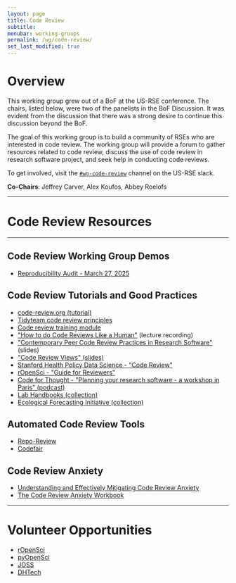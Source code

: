 ```yaml
---
layout: page
title: Code Review
subtitle:
menubar: working-groups
permalink: /wg/code-review/
set_last_modified: true
---
```


# Overview

This working group grew out of a BoF at the US-RSE conference. The chairs,
listed below, were two of the panelists in the BoF Discussion. It was evident
from the discussion that there was a strong desire to continue this discussion
beyond the BoF. 

The goal of this working group is to build a community of RSEs who are
interested in code review. The working group will provide a forum to gather
resources related to code review, discuss the use of code review in research
software project, and seek help in conducting code reviews. 

To get involved, visit the
[`#wg-code-review`](https://usrse.slack.com/messages/wg-code-review) channel
on the US-RSE slack.

**Co-Chairs**: Jeffrey Carver, Alex Koufos, Abbey Roelofs

<hr class="my-5">

# Code Review Resources

<hr class="w-50">

## Code Review Working Group Demos
- [Reproducibility Audit - March 27, 2025](https://www.youtube.com/watch?v=Q2ZsLbBkWrk) 

## Code Review Tutorials and Good Practices

- [code-review.org (tutorial)](https://code-review.org/)
- [Tidyteam code review principles](https://code-review.tidyverse.org/)
- [Code review training module](https://intersect-training.org/Code-Review/)
- ["How to do Code Reviews Like a Human"](https://www.youtube.com/watch?v=0t4_MfHgb_A) (lecture recording)
- ["Contemporary Peer Code Review Practices in Research Software"](https://carver.cs.ua.edu/Slides/2019/CodeReviewTutorial/TutorialSlides.pdf) (slides)
- ["Code Review Views" (slides)](https://drive.google.com/file/d/1qszIciQ2RWVYK1fzxk1XI7QkOJcHsWuB/view)
- [Stanford Health Policy Data Science - "Code Review"](https://stanfordhpds.github.io/lab_manual/chapters/08-code-review.html)
- [rOpenSci - "Guide for Reviewers"](https://devguide.ropensci.org/softwarereview_reviewer.html)
- [Code for Thought - "Planning your research software - a workshop in Paris" (podcast)](https://play.pocketcasts.com/podcasts/7eedc800-37ef-0139-3323-0acc26574db2/d2238833-2777-4693-a958-dbddabac0c7e?t=1973)
- [Lab Handbooks (collection)](https://github.com/cct-datascience/open-lab-handbooks?tab=readme-ov-file)
- [Ecological Forecasting Initiative (collection)](https://ecoforecast.org/resources-for-reviewing-code/)

## Automated Code Review Tools

- [Repo-Review](https://learn.scientific-python.org/development/guides/repo-review/)
- [Codefair](https://github.com/fairdataihub/codefair-app)

## Code Review Anxiety

- [Understanding and Effectively Mitigating Code Review Anxiety](https://osf.io/preprints/psyarxiv/8k5a4_v1)
- [The Code Review Anxiety Workbook](https://developer-success-lab.gitbook.io/code-review-anxiety-workbook-1)

<hr class="my-5">

# Volunteer Opportunities

- [rOpenSci](https://ropensci.org/software-review)
- [pyOpenSci](https://www.pyopensci.org/)
- [JOSS](https://joss.theoj.org/)
- [DHTech](https://dhcodereview.github.io/)